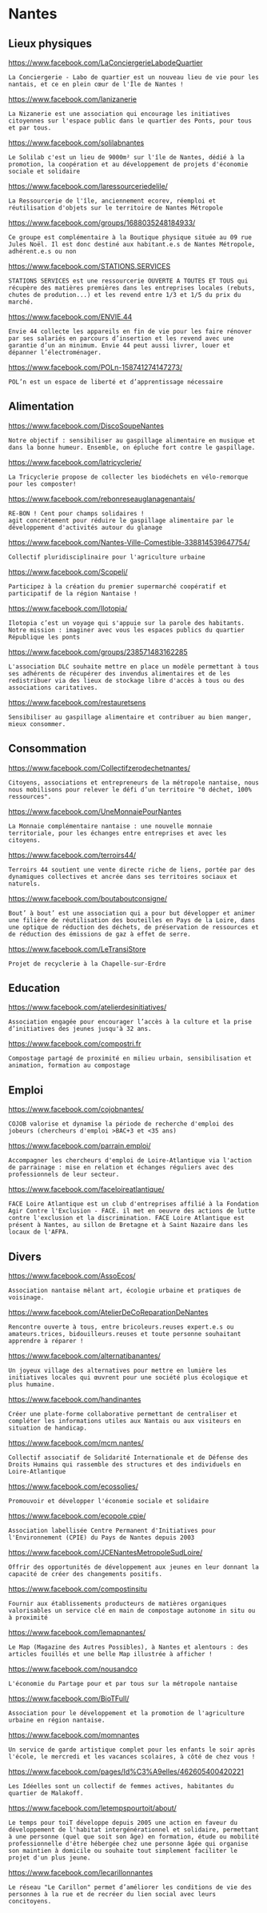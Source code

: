 # Nantes

## Lieux physiques

https://www.facebook.com/LaConciergerieLabodeQuartier

    La Conciergerie - Labo de quartier est un nouveau lieu de vie pour les nantais, et ce en plein cœur de l'Île de Nantes !

https://www.facebook.com/lanizanerie

    La Nizanerie est une association qui encourage les initiatives citoyennes sur l'espace public dans le quartier des Ponts, pour tous et par tous.

https://www.facebook.com/solilabnantes

    Le Solilab c'est un lieu de 9000m² sur l'île de Nantes, dédié à la promotion, la coopération et au développement de projets d'économie sociale et solidaire

https://www.facebook.com/laressourceriedelile/

    La Ressourcerie de l'île, anciennement ecorev, réemploi et réutilisation d'objets sur le territoire de Nantes Métropole

https://www.facebook.com/groups/1688035248184933/

    Ce groupe est complémentaire à la Boutique physique située au 09 rue Jules Noël. Il est donc destiné aux habitant.e.s de Nantes Métropole, adhérent.e.s ou non

https://www.facebook.com/STATIONS.SERVICES

    STATIONS SERVICES est une ressourcerie OUVERTE A TOUTES ET TOUS qui récupère des matières premières dans les entreprises locales (rebuts, chutes de prodution...) et les revend entre 1/3 et 1/5 du prix du marché.

https://www.facebook.com/ENVIE.44

    Envie 44 collecte les appareils en fin de vie pour les faire rénover par ses salariés en parcours d’insertion et les revend avec une garantie d’un an minimum. Envie 44 peut aussi livrer, louer et dépanner l’électroménager.

https://www.facebook.com/POLn-158741274147273/

    POL’n est un espace de liberté et d’apprentissage nécessaire

## Alimentation

https://www.facebook.com/DiscoSoupeNantes

    Notre objectif : sensibiliser au gaspillage alimentaire en musique et dans la bonne humeur. Ensemble, on épluche fort contre le gaspillage.

https://www.facebook.com/latricyclerie/

    La Tricyclerie propose de collecter les biodéchets en vélo-remorque pour les composter!

https://www.facebook.com/rebonreseauglanagenantais/

    RE-BON ! Cent pour champs solidaires !
    agit concrètement pour réduire le gaspillage alimentaire par le développement d'activités autour du glanage

https://www.facebook.com/Nantes-Ville-Comestible-338814539647754/

    Collectif pluridisciplinaire pour l'agriculture urbaine

https://www.facebook.com/Scopeli/

    Participez à la création du premier supermarché coopératif et participatif de la région Nantaise !
    
https://www.facebook.com/Ilotopia/

    Ilotopia c’est un voyage qui s'appuie sur la parole des habitants. Notre mission : imaginer avec vous les espaces publics du quartier République les ponts

https://www.facebook.com/groups/238571483162285

    L'association DLC souhaite mettre en place un modèle permettant à tous ses adhérents de récupérer des invendus alimentaires et de les redistribuer via des lieux de stockage libre d'accès à tous ou des associations caritatives.

https://www.facebook.com/restauretsens

    Sensibiliser au gaspillage alimentaire et contribuer au bien manger, mieux consommer.


## Consommation

https://www.facebook.com/Collectifzerodechetnantes/

    Citoyens, associations et entrepreneurs de la métropole nantaise, nous nous mobilisons pour relever le défi d’un territoire "0 déchet, 100% ressources".

https://www.facebook.com/UneMonnaiePourNantes

    La Monnaie complémentaire nantaise : une nouvelle monnaie territoriale, pour les échanges entre entreprises et avec les citoyens.

https://www.facebook.com/terroirs44/

    Terroirs 44 soutient une vente directe riche de liens, portée par des dynamiques collectives et ancrée dans ses territoires sociaux et naturels.

https://www.facebook.com/boutaboutconsigne/

    Bout’ à bout’ est une association qui a pour but développer et animer une filière de réutilisation des bouteilles en Pays de la Loire, dans une optique de réduction des déchets, de préservation de ressources et de réduction des émissions de gaz à effet de serre.

https://www.facebook.com/LeTransiStore

    Projet de recyclerie à la Chapelle-sur-Erdre

## Education

https://www.facebook.com/atelierdesinitiatives/
    
    Association engagée pour encourager l’accès à la culture et la prise d’initiatives des jeunes jusqu'à 32 ans.

https://www.facebook.com/compostri.fr

    Compostage partagé de proximité en milieu urbain, sensibilisation et animation, formation au compostage


## Emploi

https://www.facebook.com/cojobnantes/

    COJOB valorise et dynamise la période de recherche d'emploi des jobeurs (chercheurs d'emploi >BAC+3 et <35 ans)
    
https://www.facebook.com/parrain.emploi/

    Accompagner les chercheurs d'emploi de Loire-Atlantique via l'action de parrainage : mise en relation et échanges réguliers avec des professionnels de leur secteur.
    
https://www.facebook.com/faceloireatlantique/

    FACE Loire Atlantique est un club d'entreprises affilié à la Fondation Agir Contre l'Exclusion - FACE. il met en oeuvre des actions de lutte contre l'exclusion et la discrimination. FACE Loire Atlantique est présent à Nantes, au sillon de Bretagne et à Saint Nazaire dans les locaux de l'AFPA.

## Divers

https://www.facebook.com/AssoEcos/

    Association nantaise mêlant art, écologie urbaine et pratiques de voisinage.

https://www.facebook.com/AtelierDeCoReparationDeNantes
    
    Rencontre ouverte à tous, entre bricoleurs.reuses expert.e.s ou amateurs.trices, bidouilleurs.reuses et toute personne souhaitant apprendre à réparer !

https://www.facebook.com/alternatibanantes/

    Un joyeux village des alternatives pour mettre en lumière les initiatives locales qui œuvrent pour une société plus écologique et plus humaine.

https://www.facebook.com/handinantes

    Créer une plate-forme collaborative permettant de centraliser et compléter les informations utiles aux Nantais ou aux visiteurs en situation de handicap.

https://www.facebook.com/mcm.nantes/

    Collectif associatif de Solidarité Internationale et de Défense des Droits Humains qui rassemble des structures et des individuels en Loire-Atlantique

https://www.facebook.com/ecossolies/

    Promouvoir et développer l'économie sociale et solidaire

https://www.facebook.com/ecopole.cpie/

    Association labellisée Centre Permanent d'Initiatives pour l'Environnement (CPIE) du Pays de Nantes depuis 2003

https://www.facebook.com/JCENantesMetropoleSudLoire/

    Offrir des opportunités de développement aux jeunes en leur donnant la capacité de créer des changements positifs.

https://www.facebook.com/compostinsitu

    Fournir aux établissements producteurs de matières organiques valorisables un service clé en main de compostage autonome in situ ou à proximité

https://www.facebook.com/lemapnantes/

    Le Map (Magazine des Autres Possibles), à Nantes et alentours : des articles fouillés et une belle Map illustrée à afficher !

https://www.facebook.com/nousandco

    L'économie du Partage pour et par tous sur la métropole nantaise
    
https://www.facebook.com/BioTFull/

    Association pour le développement et la promotion de l'agriculture urbaine en région nantaise.

https://www.facebook.com/momnantes

    Un service de garde artistique complet pour les enfants le soir après l'école, le mercredi et les vacances scolaires, à côté de chez vous !

https://www.facebook.com/pages/Id%C3%A9elles/462605400420221

    Les Idéelles sont un collectif de femmes actives, habitantes du quartier de Malakoff.

https://www.facebook.com/letempspourtoit/about/

    Le temps pour toiT développe depuis 2005 une action en faveur du développement de l'habitat intergénérationnel et solidaire, permettant à une personne (quel que soit son âge) en formation, étude ou mobilité professionnelle d'être hébergée chez une personne âgée qui organise son maintien à domicile ou souhaite tout simplement faciliter le projet d'un plus jeune.
    
https://www.facebook.com/lecarillonnantes

    Le réseau "Le Carillon" permet d’améliorer les conditions de vie des personnes à la rue et de recréer du lien social avec leurs concitoyens.
